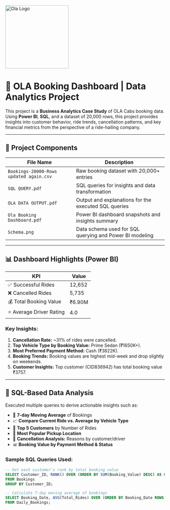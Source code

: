 <img src="ola.png" alt="Ola Logo" width="200"/>

# 🚕 OLA Booking Dashboard | Data Analytics Project

This project is a **Business Analytics Case Study** of OLA Cabs booking data. Using **Power BI**, **SQL**, and a dataset of 20,000 rows, this project provides insights into customer behavior, ride trends, cancellation patterns, and key financial metrics from the perspective of a ride-hailing company.

---

## 📁 Project Components

| File Name                        | Description                                                   |
|----------------------------------|---------------------------------------------------------------|
| `Bookings-20000-Rows updated again.csv` | Raw booking dataset with 20,000+ entries                     |
| `SQL QUERY.pdf`                  | SQL queries for insights and data transformation             |
| `OLA DATA OUTPUT.pdf`            | Output and explanations for the executed SQL queries         |
| `Ola Booking Dashboard.pdf`      | Power BI dashboard snapshots and insights summary            |
| `Schema.png`                     | Data schema used for SQL querying and Power BI modeling      |

---

## 📊 Dashboard Highlights (Power BI)

| KPI                     | Value      |
|-------------------------|------------|
| ✅ Successful Rides     | 12,652     |
| ❌ Cancelled Rides      | 5,735      |
| 💰 Total Booking Value  | ₹6.90M     |
| ⭐ Average Driver Rating | 4.0        |

### Key Insights:

1. **Cancellation Rate:** ~31% of rides were cancelled.
2. **Top Vehicle Type by Booking Value:** Prime Sedan (₹1650K+).
3. **Most Preferred Payment Method:** Cash (₹3822K).
4. **Booking Trends:** Booking values are highest mid-week and drop slightly on weekends.
5. **Customer Insights:** Top customer (CID836942) has total booking value ₹3757.

---

## 🧠 SQL-Based Data Analysis

Executed multiple queries to derive actionable insights such as:

- 🔁 **7-day Moving Average** of Bookings  
- 📈 **Compare Current Ride vs. Average by Vehicle Type**  
- 🎯 **Top 5 Customers** by Number of Rides  
- 📍 **Most Popular Pickup Location**  
- 🛑 **Cancellation Analysis:** Reasons by customer/driver  
- 📊 **Booking Value by Payment Method & Status**

### Sample SQL Queries Used:
```sql
-- Get each customer's rank by total booking value
SELECT Customer_ID, RANK() OVER (ORDER BY SUM(Booking_Value) DESC) AS CustomerRank
FROM Bookings
GROUP BY Customer_ID;

-- Calculate 7-day moving average of bookings
SELECT Booking_Date, AVG(Total_Rides) OVER (ORDER BY Booking_Date ROWS BETWEEN 6 PRECEDING AND CURRENT ROW) AS Moving_Avg
FROM Daily_Bookings;
